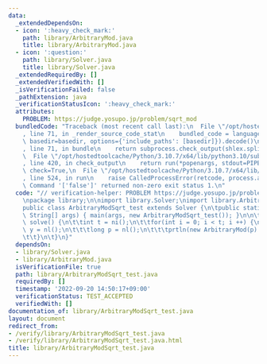 ```yaml
---
data:
  _extendedDependsOn:
  - icon: ':heavy_check_mark:'
    path: library/ArbitraryMod.java
    title: library/ArbitraryMod.java
  - icon: ':question:'
    path: library/Solver.java
    title: library/Solver.java
  _extendedRequiredBy: []
  _extendedVerifiedWith: []
  _isVerificationFailed: false
  _pathExtension: java
  _verificationStatusIcon: ':heavy_check_mark:'
  attributes:
    PROBLEM: https://judge.yosupo.jp/problem/sqrt_mod
  bundledCode: "Traceback (most recent call last):\n  File \"/opt/hostedtoolcache/Python/3.10.7/x64/lib/python3.10/site-packages/onlinejudge_verify/documentation/build.py\"\
    , line 71, in _render_source_code_stat\n    bundled_code = language.bundle(stat.path,\
    \ basedir=basedir, options={'include_paths': [basedir]}).decode()\n  File \"/opt/hostedtoolcache/Python/3.10.7/x64/lib/python3.10/site-packages/onlinejudge_verify/languages/user_defined.py\"\
    , line 71, in bundle\n    return subprocess.check_output(shlex.split(command))\n\
    \  File \"/opt/hostedtoolcache/Python/3.10.7/x64/lib/python3.10/subprocess.py\"\
    , line 420, in check_output\n    return run(*popenargs, stdout=PIPE, timeout=timeout,\
    \ check=True,\n  File \"/opt/hostedtoolcache/Python/3.10.7/x64/lib/python3.10/subprocess.py\"\
    , line 524, in run\n    raise CalledProcessError(retcode, process.args,\nsubprocess.CalledProcessError:\
    \ Command '['false']' returned non-zero exit status 1.\n"
  code: "// verification-helper: PROBLEM https://judge.yosupo.jp/problem/sqrt_mod\n\
    \npackage library;\n\nimport library.Solver;\nimport library.ArbitraryMod;\n\n\
    public class ArbitraryModSqrt_test extends Solver {\n\tpublic static void main(final\
    \ String[] args) { main(args, new ArbitraryModSqrt_test()); }\n\n\tpublic void\
    \ solve() {\n\t\tint t = ni();\n\t\tfor(int i = 0; i < t; i ++) {\n\t\t\tlong\
    \ y = nl();\n\t\t\tlong p = nl();\n\t\t\tprtln(new ArbitraryMod(p).sqrt(y));\n\
    \t\t}\n\t}\n}"
  dependsOn:
  - library/Solver.java
  - library/ArbitraryMod.java
  isVerificationFile: true
  path: library/ArbitraryModSqrt_test.java
  requiredBy: []
  timestamp: '2022-09-20 14:50:17+09:00'
  verificationStatus: TEST_ACCEPTED
  verifiedWith: []
documentation_of: library/ArbitraryModSqrt_test.java
layout: document
redirect_from:
- /verify/library/ArbitraryModSqrt_test.java
- /verify/library/ArbitraryModSqrt_test.java.html
title: library/ArbitraryModSqrt_test.java
---
```

